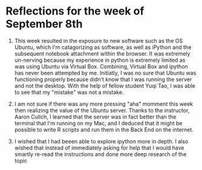 Reflections for the week of September 8th
===========================================================================================================================

1) This week resulted in the exposure to new software such as the OS Ubuntu, which I'm catagorizing as software, as well as
iPython and the subsequent notebook attachment within the browser. It was extremely un-nerving because my experience in python
is extremely limited as was using Ubuntu via Virtual Box. Combining, Virtual Box and ipython has never been attempted by me. 
Initiatly, I was no sure that Ubuntu was functioning properly because didn't know that I was running the server and not the 
desktop. With the help of fellow student Yuqi Tao, I was able to see that my "mistake" was not a mistake.

2) I am not sure if there was any more pressing "aha" momment this week then realizing the value of the Ubuntu server. Thanks
to the instructor, Aaron Culich, I learned that the server was in fact better than the terminal that I'm running on my Mac, and
I deduced that it might be possible to write R scripts and run them in the Back End on the internet.

3) I wished that I had beeen able to explore ipython more in depth. I also wished that instead of immediately asking for help
that I would have smartly re-read the instructions and done more deep research of the topic
